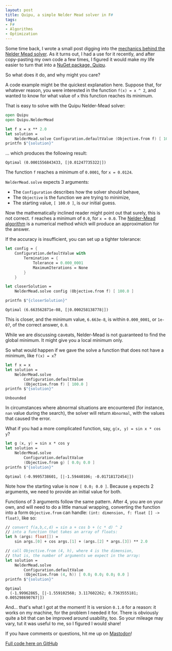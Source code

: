 ```yaml
---
layout: post
title: Quipu, a simple Nelder Mead solver in F#
tags:
- F#
- Algorithms
- Optimization
---
```


Some time back, I wrote a small post digging into the 
[mechanics behind the Nelder Mead solver][2]. As it turns out, I had a use for 
it recently, and after copy-pasting my own code a few times, I figured it would 
make my life easier to turn that into a [NuGet package, Quipu][3].  

So what does it do, and why might you care?  

A code example might be the quickest explanation here. Suppose that, for 
whatever reason, you were interested in the function `f(x) = x ^ 2`, and wanted 
to know for what value of `x` this function reaches its minimum.  

That is easy to solve with the Quipu Nelder-Mead solver:  

``` fsharp
open Quipu
open Quipu.NelderMead

let f x = x ** 2.0
let solution =
    NelderMead.solve Configuration.defaultValue (Objective.from f) [ 100.0 ]
printfn $"{solution}"
```

... which produces the following result:

```
Optimal (0.0001556843433, [|0.01247735322|])
```

The function `f` reaches a minimum of `0.0001`, for `x = 0.0124`.

<!--more-->

`NelderMead.solve` expects 3 arguments:
- The `Configuration` describes how the solver should behave,
- The `Objective` is the function we are trying to minimize,
- The starting value, `[ 100.0 ]`, is our initial guess.

Now the mathematically inclined reader might point out that surely, this is 
not correct. `f` reaches a minimum of `0.0`, for `x = 0.0`. The 
[Nelder-Mead algorithm][4] is a numerical method which will produce an 
approximation for the answer.  

If the accuracy is insufficient, you can set up a tighter tolerance:  

``` fsharp
let config = {
    Configuration.defaultValue with
        Termination = {
            Tolerance = 0.000_0001
            MaximumIterations = None
        }
    }

let closerSolution =
    NelderMead.solve config (Objective.from f) [ 100.0 ]

printfn $"{closerSolution}"
```
```
Optimal (6.663562871e-08, [|0.000258138778|])
```

This is closer, and the minimum value, `6.663e-8`, is within `0.000_0001`, or 
`1e-07`, of the correct answer, `0.0`.

While we are discussing caveats, Nelder-Mead is not guaranteed to find the 
global minimum. It might give you a local minimum only.  

So what would happen if we gave the solve a function that does not have a 
minimum, like `f(x) = x`?

``` fsharp
let f x = x
let solution =
    NelderMead.solve 
        Configuration.defaultValue
        (Objective.from f) [ 100.0 ]
printfn $"{solution}"
```
```
Unbounded
```

In circumstances where abnormal situations are encountered (for instance, `nan` 
value during the search), the solver will return `Abnormal`, with the values 
that caused the error.  

What if you had a more complicated function, say, `g(x, y) = sin x * cos y`?  

``` fsharp
let g (x, y) = sin x * cos y
let solution =
    NelderMead.solve 
        Configuration.defaultValue
        (Objective.from g) [ 0.0; 0.0 ]
printfn $"{solution}"
```

```
Optimal (-0.9995738601, [|-1.59440106; -0.01718172454|])
```

Note how the starting value is now `[ 0.0; 0.0 ]`. Because `g` expects 2 
arguments, we need to provide an initial value for both.  

Functions of 3 arguments follow the same pattern. After 4, you are on your own, 
and will need to do a little manual wrapping, converting the function into a 
form `Objective.from` can handle: `(int: dimension, f: float [] -> float)`, 
like so:  

``` fsharp
// convert f(a,b,c,d) = sin a + cos b + (c * d) ^ 2
// into a function that takes an array of floats:
let h (args: float[]) =
    sin args.[0] + cos args.[1] + (args.[2] * args.[3]) ** 2.0

// call Objective.from (4, h), where 4 is the dimension,
// that is, the number of arguments we expect in the array:
let solution =
    NelderMead.solve
        Configuration.defaultValue
        (Objective.from (4, h)) [ 0.0; 0.0; 0.0; 0.0 ]
printfn $"{solution}"
```

```
Optimal
  (-1.99962865, [|-1.559102568; 3.117602262; 0.7363555181; 0.005298690767|])
```

And... that's what I got at the moment! It is version `0.1.0` for a reason: it 
works on my machine, for the problem I needed it for. There is obviously quite 
a bit that can be improved around usability, too. So your mileage may vary, tut 
it was useful to me, so I figured I would share!  

If you have comments or questions, hit me up on [Mastodon][5]!

[Full code here on GitHub][1]

[1]: https://github.com/mathias-brandewinder/Quipu/tree/e03bc510a298202536c06d48ed32a433e54cc012
[2]: https://brandewinder.com/2022/03/31/breaking-down-Nelder-Mead/
[3]: https://www.nuget.org/packages/Quipu
[4]: https://en.wikipedia.org/wiki/Nelder%E2%80%93Mead_method
[5]: https://hachyderm.io/@brandewinder

